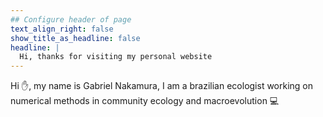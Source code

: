 ```yaml
---
## Configure header of page
text_align_right: false
show_title_as_headline: false
headline: |
  Hi, thanks for visiting my personal website
---
```


<!-- this is a subheadline -->
Hi :hand:, my name is Gabriel Nakamura, I am a brazilian ecologist working on numerical methods in community ecology and macroevolution :computer:
